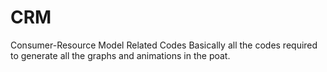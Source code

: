# CRM
Consumer-Resource Model Related Codes
Basically all the codes required to generate all the graphs and animations in the poat.
